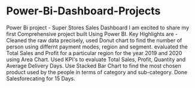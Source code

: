 # Power-Bi-Dashboard-Projects
Power Bi project - Super Stores Sales Dashboard
I am excited to share my first Comprehensive project built Using Power BI.
Key Highlights are - 
Cleaned the raw data precisely, 
used Donut chart to find the number of person using differnt payment modes, region and segment.
evaluated the Total Sales and Profit for a particular region for the year 2019 and 2020 using Area Chart.
Used KPI's to evaluate Total Sales, Profit, Quantity and Average Delivery Days.
Use Stacked Bar Chart to find the most chosen product used by the people in terms of category and sub-category.
Done Salesforecating for 15 Days.
